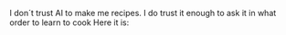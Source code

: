 I don´t trust AI to make me recipes.
I do trust it enough to ask it in what order to learn to cook
Here it is:
